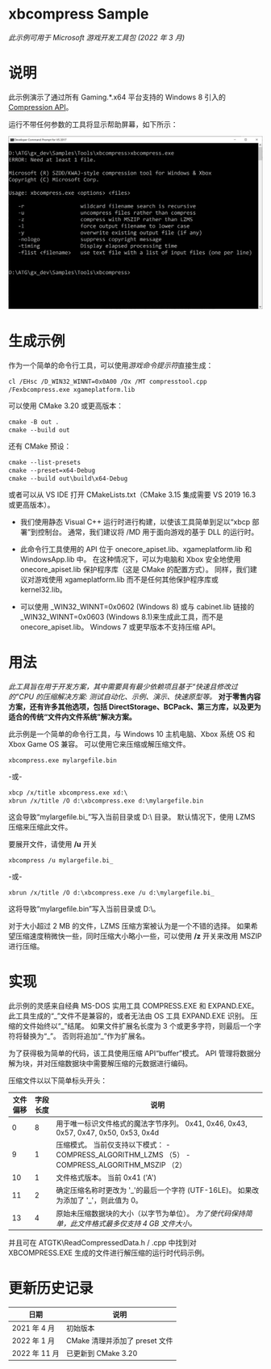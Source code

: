 # xbcompress Sample

*此示例可用于 Microsoft 游戏开发工具包 (2022 年 3 月)*

# 说明

此示例演示了通过所有 Gaming.\*.x64 平台支持的 Windows 8 引入的 [Compression API](https://docs.microsoft.com/en-us/windows/win32/cmpapi/-compression-portal)。

运行不带任何参数的工具将显示帮助屏幕，如下所示：

![自动生成文本说明](./media/image1.png)

# 生成示例

作为一个简单的命令行工具，可以使用*游戏命令提示符*直接生成：

```
cl /EHsc /D_WIN32_WINNT=0x0A00 /Ox /MT compresstool.cpp /Fexbcompress.exe xgameplatform.lib
```


可以使用 CMake 3.20 或更高版本：

```
cmake -B out .
cmake --build out
```


还有 CMake 预设：

```
cmake --list-presets
cmake --preset=x64-Debug
cmake --build out\build\x64-Debug
```


或者可以从 VS IDE 打开 CMakeLists.txt（CMake 3.15 集成需要 VS 2019 16.3 或更高版本）。

- 我们使用静态 Visual C++ 运行时进行构建，以使该工具简单到足以&ldquo;xbcp 部署&rdquo;到控制台。 通常，我们建议将 /MD 用于面向游戏的基于 DLL 的运行时。

- 此命令行工具使用的 API 位于 onecore_apiset.lib、xgameplatform.lib 和 WindowsApp.lib 中。 在这种情况下，可以为电脑和 Xbox 安全地使用 onecore_apiset.lib 保护程序库（这是 CMake 的配置方式）。 同样，我们建议对游戏使用 xgameplatform.lib 而不是任何其他保护程序库或 kernel32.lib。

- 可以使用 _WIN32_WINNT=0x0602 (Windows 8) 或与 cabinet.lib 链接的 _WIN32_WINNT=0x0603 (Windows 8.1)来生成此工具，而不是 onecore_apiset.lib。 Windows 7 或更早版本不支持压缩 API。

# 用法

*此工具旨在用于开发方案，其中需要具有最少依赖项且基于&ldquo;快速且修改过的&rdquo;CPU 的压缩解决方案: 测试自动化、示例、演示、快速原型等。* **对于零售内容方案，还有许多其他选项，包括 DirectStorage、BCPack、第三方库，以及更为适合的传统&ldquo;文件内文件系统&rdquo;解决方案。**

此示例是一个简单的命令行工具，与 Windows 10 主机电脑、Xbox 系统 OS 和 Xbox Game OS 兼容。 可以使用它来压缩或解压缩文件。

```
xbcompress.exe mylargefile.bin
```


-或-

```
xbcp /x/title xbcompress.exe xd:\
xbrun /x/title /O d:\xbcompress.exe d:\mylargefile.bin
```


这会导致&ldquo;mylargefile.bi_&rdquo;写入当前目录或 D:\\ 目录。 默认情况下，使用 LZMS 压缩来压缩此文件。

要展开文件，请使用 **/u** 开关

```
xbcompress /u mylargefile.bi_
```


-或-

```
xbrun /x/title /O d:\xbcompress.exe /u d:\mylargefile.bi_
```


这将导致&ldquo;mylargefile.bin&rdquo;写入当前目录或 D:\\。

对于大小超过 2 MB 的文件，LZMS 压缩方案被认为是一个不错的选择。 如果希望压缩速度稍微快一些，同时压缩大小略小一些，可以使用 **/z** 开关来改用 MSZIP 进行压缩。

# 实现

此示例的灵感来自经典 MS-DOS 实用工具 COMPRESS.EXE 和 EXPAND.EXE。 此工具生成的&ldquo;\_&rdquo;文件不是兼容的，或者无法由 OS 工具 EXPAND.EXE 识别。 压缩的文件始终以&ldquo;\_&rdquo;结尾。 如果文件扩展名长度为 3 个或更多字符，则最后一个字符将替换为&ldquo;\_&rdquo;。 否则将追加&ldquo;\_&rdquo;作为扩展名。

为了获得极为简单的代码，该工具使用压缩 API&ldquo;buffer&rdquo;模式。 API 管理将数据分解为块，并对压缩数据块中需要解压缩的元数据进行编码。

压缩文件以以下简单标头开头：

| 文件偏移 | 字段长度 | 说明 |
|---|---|---|
| 0 | 8 | 用于唯一标识文件格式的魔法字节序列。 0x41, 0x46, 0x43, 0x57, 0x47, 0x50, 0x53, 0x4d |
| 9 | 1 | 压缩模式。 当前仅支持以下模式： - COMPRESS_ALGORITHM_LZMS （5） - COMPRESS_ALGORITHM_MSZIP （2） |
| 10 | 1 | 文件格式版本。 当前 0x41 (\'A\') |
| 11 | 2 | 确定压缩名称时更改为 \'\_\'的最后一个字符 (UTF-16LE)。 如果改为添加了 \'\_\'，则此值为 0。 |
| 13 | 4 | 原始未压缩数据块的大小（以字节为单位）。 *为了使代码保持简单，此文件格式最多仅支持 4 GB 文件大小。* |

并且可在 ATGTK\ReadCompressedData.h / .cpp 中找到对 XBCOMPRESS.EXE 生成的文件进行解压缩的运行时代码示例。

# 更新历史记录

| 日期 | 说明 |
|---|---|
| 2021 年 4 月 | 初始版本 |
| 2022 年 1 月 | CMake 清理并添加了 preset 文件 |
| 2022 年 11 月 | 已更新到 CMake 3.20 |


